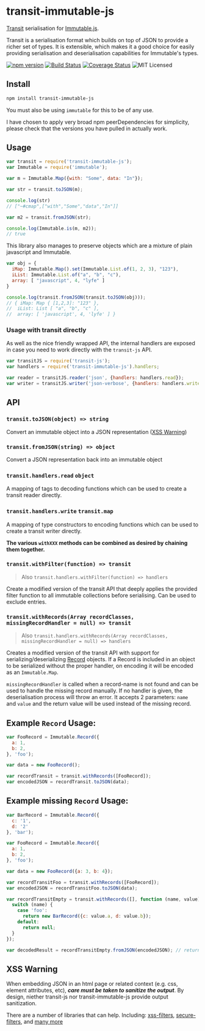 # transit-immutable-js

[Transit](https://github.com/cognitect/transit-js) serialisation for [Immutable.js](https://facebook.github.io/immutable-js/).

Transit is a serialisation format which builds on top of JSON to provide a richer set of types. It is extensible, which makes it a good choice for easily providing serialisation and deserialisation capabilities for Immutable's types.

[![npm version](https://img.shields.io/npm/v/transit-immutable-js.svg)](https://www.npmjs.com/package/transit-immutable-js) [![Build Status](https://img.shields.io/travis/glenjamin/transit-immutable-js/master.svg)](https://travis-ci.org/glenjamin/transit-immutable-js) [![Coverage Status](https://coveralls.io/repos/glenjamin/transit-immutable-js/badge.svg?branch=master)](https://coveralls.io/r/glenjamin/transit-immutable-js?branch=master) ![MIT Licensed](https://img.shields.io/npm/l/transit-immutable-js.svg)

## Install

```sh
npm install transit-immutable-js
```

You must also be using `immutable` for this to be of any use.

I have chosen to apply very broad npm peerDependencies for simplicity, please check that the versions you have pulled in actually work.

## Usage

```js
var transit = require('transit-immutable-js');
var Immutable = require('immutable');

var m = Immutable.Map({with: "Some", data: "In"});

var str = transit.toJSON(m);

console.log(str)
// ["~#cmap",["with","Some","data","In"]]

var m2 = transit.fromJSON(str);

console.log(Immutable.is(m, m2));
// true
```

This library also manages to preserve objects which are a mixture of plain javascript and Immutable.

```js
var obj = {
  iMap: Immutable.Map().set(Immutable.List.of(1, 2, 3), "123"),
  iList: Immutable.List.of("a", "b", "c"),
  array: [ "javascript", 4, "lyfe" ]
}

console.log(transit.fromJSON(transit.toJSON(obj)));
// { iMap: Map { [1,2,3]: "123" },
//  iList: List [ "a", "b", "c" ],
//  array: [ 'javascript', 4, 'lyfe' ] }
```

### Usage with transit directly

As well as the nice friendly wrapped API, the internal handlers are exposed in
case you need to work directly with the `transit-js` API.

```js
var transitJS = require('transit-js');
var handlers = require('transit-immutable-js').handlers;

var reader = transitJS.reader('json', {handlers: handlers.read});
var writer = transitJS.writer('json-verbose', {handlers: handlers.write});
```

## API

### `transit.toJSON(object) => string`

Convert an immutable object into a JSON representation ([XSS Warning](#xss-warning))

### `transit.fromJSON(string) => object`

Convert a JSON representation back into an immutable object

### `transit.handlers.read` `object`

A mapping of tags to decoding functions which can be used to create a transit reader directly.

### `transit.handlers.write` `transit.map`

A mapping of type constructors to encoding functions which can be used to create a transit writer directly.

**The various `withXXX` methods can be combined as desired by chaining them together.**

### `transit.withFilter(function) => transit`
> Also `transit.handlers.withFilter(function) => handlers`

Create a modified version of the transit API that deeply applies the provided filter function to all immutable collections before serialising. Can be used to exclude entries.

### `transit.withRecords(Array recordClasses, missingRecordHandler = null) => transit`
> Also `transit.handlers.withRecords(Array recordClasses, missingRecordHandler = null) => handlers`

Creates a modified version of the transit API with support for serializing/deserializing [Record](https://facebook.github.io/immutable-js/docs/#/) objects. If a Record is included in an object to be serialized without the proper handler, on encoding it will be encoded as an `Immutable.Map`.

`missingRecordHandler` is called when a record-name is not found and can be used to handle the missing record manually. If no handler is given, the deserialisation process will throw an error. It accepts 2 parameters: `name` and `value` and the return value will be used instead of the missing record.


## Example `Record` Usage:

```js
var FooRecord = Immutable.Record({
  a: 1,
  b: 2,
}, 'foo');

var data = new FooRecord();

var recordTransit = transit.withRecords([FooRecord]);
var encodedJSON = recordTransit.toJSON(data);
```

## Example missing `Record` Usage:

```js
var BarRecord = Immutable.Record({
  c: '1',
  d: '2'
}, 'bar');

var FooRecord = Immutable.Record({
  a: 1,
  b: 2,
}, 'foo');

var data = new FooRecord({a: 3, b: 4});

var recordTransitFoo = transit.withRecords([FooRecord]);
var encodedJSON = recordTransitFoo.toJSON(data);

var recordTransitEmpty = transit.withRecords([], function (name, value) {
  switch (name) {
    case 'foo':
      return new BarRecord({c: value.a, d: value.b});
    default:
      return null;
  }
});

var decodedResult = recordTransitEmpty.fromJSON(encodedJSON); // returns new BarRecord({c: 3, d: 4})
```

## XSS Warning

When embedding JSON in an html page or related context (e.g. css, element attributes, etc), _**care must be taken to sanitize the output**_. By design, niether transit-js nor transit-immutable-js provide output sanitization.

There are a number of libraries that can help. Including: [xss-filters](https://www.npmjs.com/package/xss-filters), [secure-filters](https://www.npmjs.com/package/secure-filters), and [many more](https://www.npmjs.com/browse/keyword/xss)

